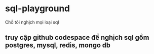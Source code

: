 # sql-playground
Chỗ tôi nghịch mọi loại sql
## truy cập github codespace để nghịch sql gồm postgres, mysql, redis, mongo db
